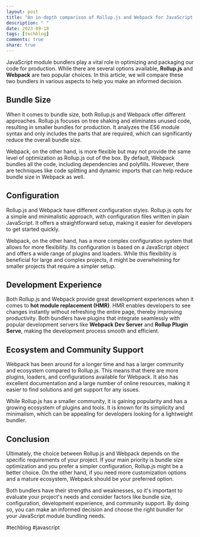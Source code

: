 ```yaml
---
layout: post
title: "An in-depth comparison of Rollup.js and Webpack for JavaScript module bundling"
description: " "
date: 2023-09-18
tags: [techblog]
comments: true
share: true
---
```


JavaScript module bundlers play a vital role in optimizing and packaging our code for production. While there are several options available, **Rollup.js** and **Webpack** are two popular choices. In this article, we will compare these two bundlers in various aspects to help you make an informed decision.

## Bundle Size

When it comes to bundle size, both Rollup.js and Webpack offer different approaches. Rollup.js focuses on tree shaking and eliminates unused code, resulting in smaller bundles for production. It analyzes the ES6 module syntax and only includes the parts that are required, which can significantly reduce the overall bundle size.

Webpack, on the other hand, is more flexible but may not provide the same level of optimization as Rollup.js out of the box. By default, Webpack bundles all the code, including dependencies and polyfills. However, there are techniques like code splitting and dynamic imports that can help reduce bundle size in Webpack as well.

## Configuration

Rollup.js and Webpack have different configuration styles. Rollup.js opts for a simple and minimalistic approach, with configuration files written in plain JavaScript. It offers a straightforward setup, making it easier for developers to get started quickly.

Webpack, on the other hand, has a more complex configuration system that allows for more flexibility. Its configuration is based on a JavaScript object and offers a wide range of plugins and loaders. While this flexibility is beneficial for large and complex projects, it might be overwhelming for smaller projects that require a simpler setup.

## Development Experience

Both Rollup.js and Webpack provide great development experiences when it comes to **hot module replacement (HMR)**. HMR enables developers to see changes instantly without refreshing the entire page, thereby improving productivity. Both bundlers have plugins that integrate seamlessly with popular development servers like **Webpack Dev Server** and **Rollup Plugin Serve**, making the development process smooth and efficient.

## Ecosystem and Community Support

Webpack has been around for a longer time and has a larger community and ecosystem compared to Rollup.js. This means that there are more plugins, loaders, and configurations available for Webpack. It also has excellent documentation and a large number of online resources, making it easier to find solutions and get support for any issues.

While Rollup.js has a smaller community, it is gaining popularity and has a growing ecosystem of plugins and tools. It is known for its simplicity and minimalism, which can be appealing for developers looking for a lightweight bundler.

## Conclusion

Ultimately, the choice between Rollup.js and Webpack depends on the specific requirements of your project. If your main priority is bundle size optimization and you prefer a simpler configuration, Rollup.js might be a better choice. On the other hand, if you need more customization options and a mature ecosystem, Webpack should be your preferred option.

Both bundlers have their strengths and weaknesses, so it's important to evaluate your project's needs and consider factors like bundle size, configuration, development experience, and community support. By doing so, you can make an informed decision and choose the right bundler for your JavaScript module bundling needs.

#techblog #javascript